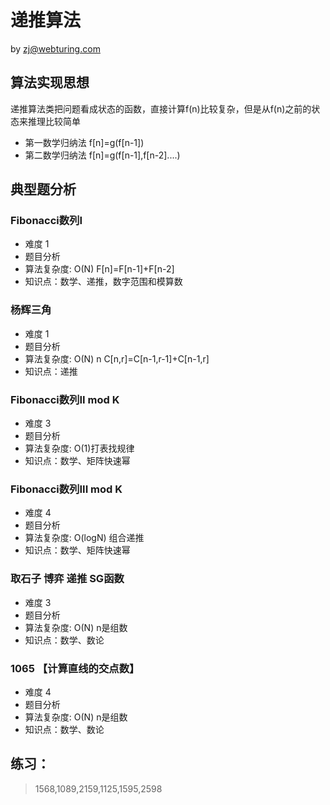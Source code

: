 # 递推算法
by zj@webturing.com

## 算法实现思想
 递推算法类把问题看成状态的函数，直接计算f(n)比较复杂，但是从f(n)之前的状态来推理比较简单
- 第一数学归纳法 f[n]=g(f[n-1]) 
- 第二数学归纳法 f[n]=g(f[n-1],f[n-2]....)
##  典型题分析

### Fibonacci数列I 
- 难度 1
- 题目分析
- 算法复杂度: O(N)  F[n]=F[n-1]+F[n-2] 
- 知识点：数学、递推，数字范围和模算数

### 杨辉三角
- 难度 1
- 题目分析
- 算法复杂度: O(N) n C[n,r]=C[n-1,r-1]+C[n-1,r] 
- 知识点：递推

### Fibonacci数列II mod K
- 难度 3
- 题目分析
- 算法复杂度: O(1)打表找规律
- 知识点：数学、矩阵快速幂

### Fibonacci数列III mod K
- 难度 4
- 题目分析
- 算法复杂度: O(logN) 组合递推 
- 知识点：数学、矩阵快速幂



### 取石子 博弈 递推 SG函数
- 难度 3
- 题目分析
- 算法复杂度: O(N) n是组数 
- 知识点：数学、数论

### 1065	【计算直线的交点数】
- 难度 4
- 题目分析
- 算法复杂度: O(N) n是组数 
- 知识点：数学、数论



## 练习：
> 1568,1089,2159,1125,1595,2598
